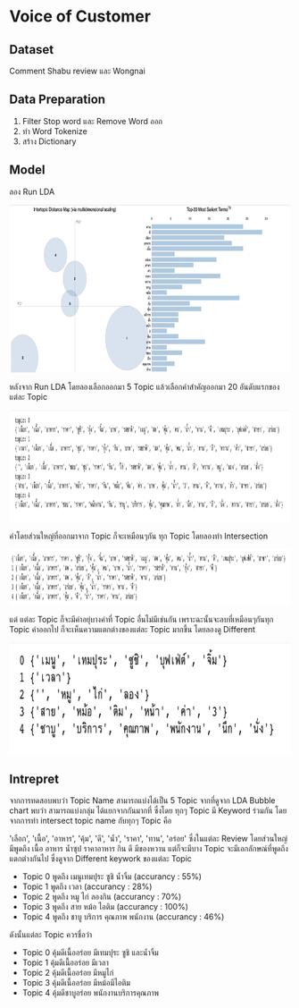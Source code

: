# Voice of Customer

## Dataset
Comment Shabu review และ Wongnai

## Data Preparation
1. Filter Stop word และ Remove Word ออก
2. ทำ Word Tokenize
3. สร้าง Dictionary

## Model
ลอง Run LDA 

<img src="https://github.com/yakonaru/BADS7105/blob/main/Homework%2011%20-%20Voice%20of%20Customer/LDA.png" data-canonical-src="https://github.com/yakonaru/BADS7105/blob/main/Homework%2011%20-%20Voice%20of%20Customer/LDA.png" width="800" height="300" />

หลังจาก Run LDA โดยลองเลือกออกมา 5 Topic แล้วเลือกคำสำคัญออกมา 20 อันดับแรกของแต่ละ Topic

<img src="https://github.com/yakonaru/BADS7105/blob/main/Homework%2011%20-%20Voice%20of%20Customer/all.png" data-canonical-src="https://github.com/yakonaru/BADS7105/blob/main/Homework%2011%20-%20Voice%20of%20Customer/all.png" width="800" height="200" />

คำโดยส่วนใหญ่ที่ออกมาจาก Topic ก็จะเหมือนๆกัน ทุก Topic 
โดยลองทำ Intersection 

<img src="https://github.com/yakonaru/BADS7105/blob/main/Homework%2011%20-%20Voice%20of%20Customer/intersection.png" data-canonical-src="https://github.com/yakonaru/BADS7105/blob/main/Homework%2011%20-%20Voice%20of%20Customer/intersection.png" width="800" height="100" />

แต่ แต่ละ Topic ก็จะมีคำอยุ่บางคำที่ Topic อื่นไม่มีเช่นกัน เพราะฉะนั้นจะลบที่เหมือนๆกันทุก Topic คำออกไป ก็จะเห็นความแตกต่างของแต่ละ Topic มากขึ้น
โดยลองดู Different 

<img src="https://github.com/yakonaru/BADS7105/blob/main/Homework%2011%20-%20Voice%20of%20Customer/diff.png" data-canonical-src="https://github.com/yakonaru/BADS7105/blob/main/Homework%2011%20-%20Voice%20of%20Customer/diff.png" width="600" height="200" />

## Intrepret

จากการทดสอบพบว่า Topic Name สามารถแบ่งได้เป็น 5 Topic จากที่ดูจาก LDA Bubble chart พบว่า สามารถแบ่งกลุ่ม ได้แยกจากกันมากที่ ซึ่งโดย
ทุกๆ Topic มี Keyword ร่วมกัน โดยจากการทำ intersect topic name กับทุกๆ Topic คือ

'เลือก', 'เนื้อ', 'อาหาร', 'คุ้ม', 'ดี', 'น้ำ', 'ราคา', 'ทาน', 'อร่อย'
ซึ่งในแต่ละ Review โดยส่วนใหญ่ มีพูดถึง เนื้อ อาหาร น้ำซุป ราคาอาหาร กิน ดี มีของหวาน
แต่ก็จะมีบาง Topic จะมีเอกลักษณ์ที่พูดถึงแตกต่างกันไป ซึ่งดูจาก Different keywork ของแต่ละ Topic
* Topic 0 พูดถึง เมนูเทมปุระ ซูชิ น้ำจิ้ม (accurancy : 55%)
* Topic 1 พูดถึง เวลา (accurancy : 28%)
* Topic 2 พูดถึง หมู ไก่ ลองกิน (accurancy : 70%)
* Topic 3 พูดถึง สาย หม้อ ไอติม (accurancy : 100%)
* Topic 4 พูดถึง ชาบู บริการ คุณภาพ พนักงาน (accurancy : 46%)

ดังนั้นแต่ละ Topic ควรชื่อว่า
* Topic 0 คุ้มดีเนื้ออร่อย มีเทมปุระ ซูชิ และน้ำจิ้ม
* Topic 1 คุ้มดีเนื้ออร่อย มีเวลา
* Topic 2 คุ้มดีเนื้ออร่อย มีหมูไก่
* Topic 3 คุ้มดีเนื้ออร่อย มีหม้อมีไอติม
* Topic 4 คุ้มดีชาบูอร่อย พนักงานบริการคุณภาพ
